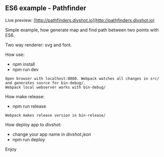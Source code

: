 ## ES6 example - Pathfinder
Live preview: [http://pathfinders.divshot.io](http://pathfinders.divshot.io)

Simple example, how generate map and find path between two points with ES6.

Two way renderer: svg and font.

How use:
* npm install
* npm run dev
```
Open browser with localhost:8080. Webpack watches all changes in src/ and generates source for bin-debug/. 
Webpack local webserver works with bin-debug/
```
How make release:
* npm run release
```
Webpack makes release version in bin-release/
```
How deploy app to divshot:
* change your app name in *divshot.json* 
* npm run deploy

Enjoy
